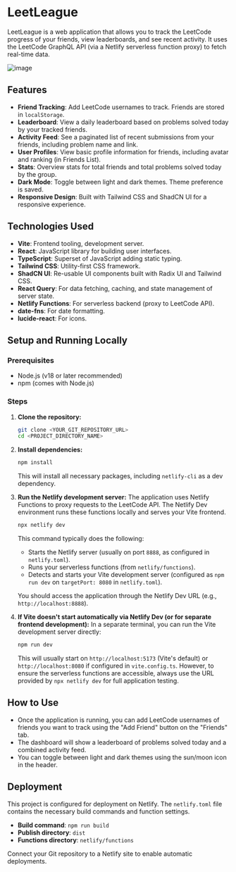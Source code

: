 # LeetLeague

LeetLeague is a web application that allows you to track the LeetCode progress of your friends, view leaderboards, and see recent activity. It uses the LeetCode GraphQL API (via a Netlify serverless function proxy) to fetch real-time data.

![image](https://github.com/user-attachments/assets/9a473d0a-d1b8-4a28-b2a3-c84aac04a703)


## Features

-   **Friend Tracking**: Add LeetCode usernames to track. Friends are stored in `localStorage`.
-   **Leaderboard**: View a daily leaderboard based on problems solved today by your tracked friends.
-   **Activity Feed**: See a paginated list of recent submissions from your friends, including problem name and link.
-   **User Profiles**: View basic profile information for friends, including avatar and ranking (in Friends List).
-   **Stats**: Overview stats for total friends and total problems solved today by the group.
-   **Dark Mode**: Toggle between light and dark themes. Theme preference is saved.
-   **Responsive Design**: Built with Tailwind CSS and ShadCN UI for a responsive experience.

## Technologies Used

-   **Vite**: Frontend tooling, development server.
-   **React**: JavaScript library for building user interfaces.
-   **TypeScript**: Superset of JavaScript adding static typing.
-   **Tailwind CSS**: Utility-first CSS framework.
-   **ShadCN UI**: Re-usable UI components built with Radix UI and Tailwind CSS.
-   **React Query**: For data fetching, caching, and state management of server state.
-   **Netlify Functions**: For serverless backend (proxy to LeetCode API).
-   **date-fns**: For date formatting.
-   **lucide-react**: For icons.

## Setup and Running Locally

### Prerequisites

-   Node.js (v18 or later recommended)
-   npm (comes with Node.js)

### Steps

1.  **Clone the repository:**
    ```sh
    git clone <YOUR_GIT_REPOSITORY_URL>
    cd <PROJECT_DIRECTORY_NAME>
    ```

2.  **Install dependencies:**
    ```sh
    npm install
    ```
    This will install all necessary packages, including `netlify-cli` as a dev dependency.

3.  **Run the Netlify development server:**
    The application uses Netlify Functions to proxy requests to the LeetCode API. The Netlify Dev environment runs these functions locally and serves your Vite frontend.
    ```sh
    npx netlify dev
    ```
    This command typically does the following:
    -   Starts the Netlify server (usually on port `8888`, as configured in `netlify.toml`).
    -   Runs your serverless functions (from `netlify/functions`).
    -   Detects and starts your Vite development server (configured as `npm run dev` on `targetPort: 8080` in `netlify.toml`).

    You should access the application through the Netlify Dev URL (e.g., `http://localhost:8888`).

4.  **If Vite doesn't start automatically via Netlify Dev (or for separate frontend development):**
    In a separate terminal, you can run the Vite development server directly:
    ```sh
    npm run dev
    ```
    This will usually start on `http://localhost:5173` (Vite's default) or `http://localhost:8080` if configured in `vite.config.ts`. However, to ensure the serverless functions are accessible, always use the URL provided by `npx netlify dev` for full application testing.

## How to Use

-   Once the application is running, you can add LeetCode usernames of friends you want to track using the "Add Friend" button on the "Friends" tab.
-   The dashboard will show a leaderboard of problems solved today and a combined activity feed.
-   You can toggle between light and dark themes using the sun/moon icon in the header.

## Deployment

This project is configured for deployment on Netlify. The `netlify.toml` file contains the necessary build commands and function settings.
-   **Build command**: `npm run build`
-   **Publish directory**: `dist`
-   **Functions directory**: `netlify/functions`

Connect your Git repository to a Netlify site to enable automatic deployments.
